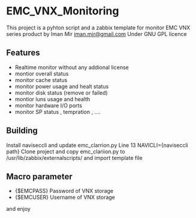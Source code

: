 # EMC_VNX_Monitoring
This project is a pyhton script and a zabbix template for monitor EMC VNX series product by Iman Mir <iman.mir@gmail.com>
Under GNU GPL licence
## Features
* Realtime monitor without any addional license
* montior overall status 
* monitor cache status
* monitor power usage and healt status
* monitor disk status (remove or failed)
* montior luns usage and health
* monitor hardware I/O ports
* monitor SP status , tempration , ....

## Building
Install naviseccli and update emc_clarrion.py Line 13 NAVICLI={naviseccli path}
Clone project and copy  emc_clariion.py to  /usr/lib/zabbix/externalscripts/ and import template file

## Macro parameter
* {$EMCPASS}  Password of VNX storage
* {$EMCUSER}  Username of VNX storage

and enjoy

   
   
